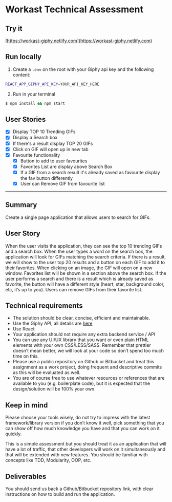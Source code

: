 # Workast Technical Assessment

## Try it

[https://workast-giphy.netlify.com](https://workast-giphy.netlify.com)

## Run locally

1. Create a `.env` on the root with your Giphy api key and the following content:

```bash
REACT_APP_GIPHY_API_KEY=YOUR_API_KEY_HERE
```

2. Run in your terminal

```bash
$ npm install && npm start
```

## User Stories

- [x] Display TOP 10 Trending GIFs
- [x] Display a Search box
- [x] If there's a result display TOP 20 GIFs
- [x] Click on GIF will open up in new tab
- [x] Favourite functionality
  - [x] Button to add to user favourites
  - [x] Favorites List are display above Search Box
  - [x] If a GIF from a search result it's already saved as favourite display the fav button differently
  - [x] User can Remove GIF from favourite list

---

## Summary

Create a single page application that allows users to search for GIFs.

## User Story

When the user visits the application, they can see the top 10 trending GIFs and a search box. When the user types a word on the search box, the application will look for GIFs matching the search criteria. If there is a result, we will show to the user top 20 results and a button on each GIF to add it to their favorites. When clicking on an image, the GIF will open on a new window. Favorites list will be shown in a section above the search box. If the user performs a search and there is a result which is already saved as favorite, the button will have a different style (heart, star, background color, etc, it’s up to you). Users can remove GIFs from their favorite list.

## Technical requirements

- The solution should be clear, concise, efficient and maintainable.
- Use the Giphy API, all details are [here](https://developers.giphy.com/docs)
- Use React
- Your application should not require any extra backend service / API
- You can use any UI/UX library that you want or even plain HTML elements with your own CSS/LESS/SASS.
  Remember that prettier doesn’t mean better, we will look at your code so don’t spend too much time on this.
- Please use a public repository on Github or Bitbucket and treat this assignment as a work project, doing frequent and descriptive commits as this will be evaluated as well.
- You are of course free to use whatever resources or references that are available to you (e.g. boilerplate code), but it is expected that the design/solution will be 100% your own.

## Keep in mind

Please choose your tools wisely, do not try to impress with the latest framework/library version if you don’t know it well, pick something that you can show off how much knowledge you have and that you can work on it quickly.

This is a simple assessment but you should treat it as an application that will have a lot of traffic, that other developers will work on it simultaneously and that will be extended with new features. You should be familiar with concepts like TDD, Modularity, OOP, etc.

## Deliverables

You should send us back a Github/Bitbucket repository link, with clear instructions on how to build and run the application.

